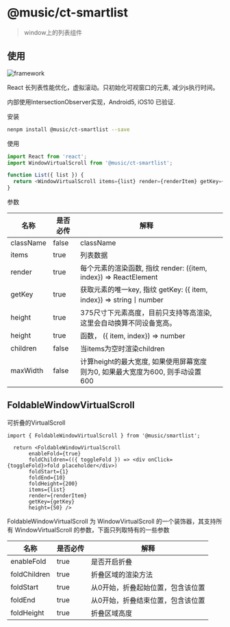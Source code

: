 # @music/ct-smartlist

> window上的列表组件

## 使用

![framework](https://p1.music.126.net/KBgcVD7mTldxw130unnDDw==/109951165000832035.png)

React 长列表性能优化，虚拟滚动。只初始化可视窗口的元素, 减少js执行时间。

内部使用IntersectionObserver实现，Android5, iOS10 已验证.


安装

```bash
nenpm install @music/ct-smartlist --save
```

使用

```js
import React from 'react';
import WindowVirtualScroll from '@music/ct-smartlist';

function List({ list }) {
  return <WindowVirtualScroll items={list} render={renderItem} getKey={getKey} height={50} />
}
```


参数


| 名称      | 是否必传 | 解释                                                                          |   |
|-----------|----------|-------------------------------------------------------------------------------|---|
| className | false    | className                                                                     |   |
| items     | true     | 列表数据                                                                      |   |
| render    | true     | 每个元素的渲染函数, 指纹 render: ({item, index}) => ReactElement              |   |
| getKey    | true     | 获取元素的唯一key, 指纹 getKey: ({ item, index}) => string丨number            |   |
| height    | true     | 375尺寸下元素高度，目前只支持等高渲染, 这里会自动换算不同设备宽高。           |   |
| height    | true     | 函数， ({ item, index}) => number                                             |   |
| children  | false    | 当items为空时渲染children                                                     |   |
| maxWidth  | false    | 计算height的最大宽度, 如果使用屏幕宽度则为0, 如果最大宽度为600, 则手动设置600 |   |


## FoldableWindowVirtualScroll

可折叠的VirtualScroll

```
import { FoldableWindowVirtualScroll } from '@music/smartlist';

  return <FoldableWindowVirtualScroll
       enableFold={true}
       foldChildren=(({ toggleFold }) => <div onClick={toggleFold}>fold placeholder</div>)
       foldStart={1}
       foldEnd={10}
       foldHeight={200}
       items={list}
       render={renderItem}
       getKey={getKey}
       height={50} />

```

FoldableWindowVirtualScroll 为 WindowVirtualScroll 的一个装饰器，其支持所有 WindowVirtualScroll 的参数，下面只列取特有的一些参数


| 名称         | 是否必传 | 解释                     |
|--------------|----------|--------------------------|
| enableFold   | true     | 是否开启折叠             |
| foldChildren | true     | 折叠区域的渲染方法       |
| foldStart    | true     | 从0开始，折叠起始位置，包含该位置 |
| foldEnd      | true     | 从0开始，折叠结束位置，包含该位置 |
| foldHeight   | true     | 折叠区域高度             |
